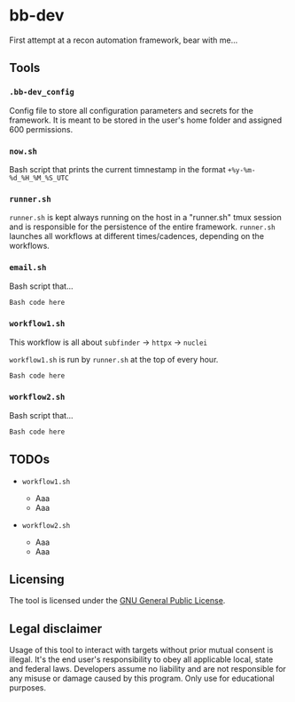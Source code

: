# bb-dev

First attempt at a recon automation framework, bear with me...

## Tools

### ```.bb-dev_config```

Config file to store all configuration parameters and secrets for the framework. It is meant to be stored in the user's home folder and assigned 600 permissions.

### ```now.sh```

Bash script that prints the current timnestamp in the format ```+%y-%m-%d_%H_%M_%S_UTC```

### ```runner.sh```

```runner.sh``` is kept always running on the host in a "runner.sh" tmux session and is responsible for the persistence of the entire framework. ```runner.sh``` launches all workflows at different times/cadences, depending on the workflows.

### ```email.sh```

Bash script that...

```Bash
Bash code here
```

### ```workflow1.sh```

This workflow is all about ```subfinder``` -> ```httpx``` -> ```nuclei``` 

```workflow1.sh``` is run by ```runner.sh``` at the top of every hour.

```Bash
Bash code here
```

### ```workflow2.sh```

Bash script that...

```Bash
Bash code here
```

## TODOs

* ```workflow1.sh```
  - Aaa
  - Aaa

* ```workflow2.sh```
  - Aaa
  - Aaa

## Licensing

The tool is licensed under the [GNU General Public License](https://www.gnu.org/licenses/gpl-3.0.en.html).

## Legal disclaimer

Usage of this tool to interact with targets without prior mutual consent is illegal. It's the end user's responsibility to obey all applicable local, state and federal laws. Developers assume no liability and are not responsible for any misuse or damage caused by this program. Only use for educational purposes.
